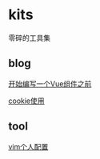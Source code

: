 # kits
零碎的工具集

## blog

[开始编写一个Vue组件之前](./blog/writeComponents.md)

[cookie使用](./blog/cookie.md)

## tool

[vim个人配置](./vim/)

